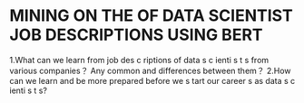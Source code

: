 # MINING ON THE OF DATA SCIENTIST JOB DESCRIPTIONS USING BERT
1.What can we learn from job des c riptions of data s c ienti s t s from various companies？ Any common and differences between them？
2.How can we learn and be more prepared before we s tart our career s as data s c ienti s t s?
